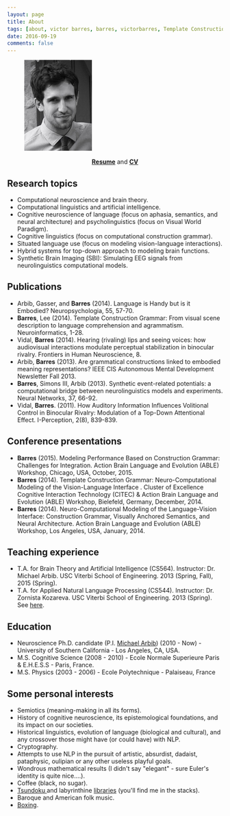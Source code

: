 ```yaml
---
layout: page
title: About
tags: [about, victor barres, barres, victorbarres, Template Construction Grammar, TCG, neurolinguistics, NLP, computational neuroscience, AI, construction grammar]
date: 2016-09-19
comments: false
---
```


<figure>
	<img src="/assets/img/portrait.png">
</figure>

<div align="center">
<a href="/assets/dat/barres-resume.pdf"><b>Resume</b></a> and <a href="/assets/dat/barres-cv.pdf"><b>CV</b></a>
</div>

## Research topics
* Computational neuroscience and brain theory.
* Computational linguistics and artificial intelligence.
* Cognitive neuroscience of language (focus on aphasia, semantics, and neural architecture) and psycholinguistics (focus on Visual World Paradigm).
* Cognitive linguistics (focus on computational construction grammar).
* Situated language use (focus on modeling vision-language interactions).
* Hybrid systems for top-down approach to modeling brain functions.
* Synthetic Brain Imaging (SBI): Simulating EEG signals from neurolinguistics computational models.

## Publications
* <a href="/assets/dat/papers/Arbib, Gasser, & Barres13.pdf"><i class="fa fa-file-pdf-o" aria-hidden="true"></i></a> Arbib, Gasser, and <b>Barres</b> (2014). Language is Handy but is it Embodied? Neuropsychologia, 55, 57-70.
* <a href="/assets/dat/papers/Barres&al13(NeuroInfo).pdf"><i class="fa fa-file-pdf-o" aria-hidden="true"></i></a> <b>Barres</b>, Lee (2014). Template Construction Grammar: From visual scene description to language comprehension and agrammatism.  Neuroinformatics, 1-28.
* <a href="/assets/dat/papers/Vidal&Barres14(FrontiersHumanNeur).pdf"><i class="fa fa-file-pdf-o" aria-hidden="true"></i></a> Vidal, <b>Barres</b> (2014). Hearing (rivaling) lips and seeing voices: how audiovisual interactions modulate perceptual stabilization in binocular rivalry. Frontiers in Human Neuroscience, 8.
* <a href="/assets/dat/papers/Arbib&Barres13(AMD Newsletter).pdf"><i class="fa fa-file-pdf-o" aria-hidden="true"></i></a> Arbib, <b>Barres</b> (2013). Are grammatical constructions linked to embodied meaning representations? IEEE CIS Autonomous Mental Development Newsletter Fall 2013.
* <a href="/assets/dat/papers/Barres&al13(NeuralNetwork).pdf"><i class="fa fa-file-pdf-o" aria-hidden="true"></i></a> <b>Barres</b>, Simons III, Arbib (2013). Synthetic event-related potentials: a computational bridge between neurolinguistics models and experiments. Neural Networks, 37, 66-92.
* Vidal, <b>Barres</b>. (2011). How Auditory Information Influences Volitional Control in Binocular Rivalry: Modulation of a Top-Down Attentional Effect. I-Perception, 2(8), 839-839.

<!---
## Papers in preparation
* <b>Barres</b>, Lee, Arbib (in preparation). SALVIA: An Implemented Schema-Theoretic Framework for Investigating the Linkage of Vision and Language.
* <b>Barres</b>, Lee, Arbib (in preparation). From gaze patterns to utterances: Modeling the dynamics of visual scene description.
-->

## Conference presentations
* <b>Barres</b> (2015). Modeling Performance Based on Construction Grammar: Challenges for Integration. Action Brain Language and Evolution (ABLE) Workshop, Chicago, USA, October, 2015.
* <b>Barres</b> (2014). Template Construction Grammar: Neuro-Computational Modeling of the Vision-Language Interface . Cluster of Excellence Cognitive Interaction Technology (CITEC) & Action Brain Language and Evolution (ABLE) Workshop, Bielefeld, Germany, December, 2014.
* <b>Barres</b> (2014). Neuro-Computational Modeling of the Language-Vision Interface: Construction Grammar, Visually Anchored Semantics, and Neural Architecture. Action Brain Language and Evolution (ABLE) Workshop, Los Angeles, USA, January, 2014.

<!--
## Contacts with other labs
* Luc Steel's <a href="https://www.fcg-net.org/">Sony Laboratory</a>, Paris, France, March, 2014. Invited to participate to the Fluid Construction Grammar (FCG) workshop. Hands on learning of the knots and bolts of the FCG framework! One week spent in the lab furthering the goal to systematically compare TCG to FCG and establish common challenges.
* Peter Dominey's <a href="http://pfdominey.perso.sfr.fr/">Robot Cognition Laboratory</a>, Lyon, France, March, 2014. Two-day tour of the lab, focusing on their work on computational construction grammar. Presentation: <b>Barres</b>. 2014. From Visual Scenes to Utterances and Back: (Neuro)Computational Modeling of the Vision-Language Interactions.
-->

## Teaching experience
* T.A. for Brain Theory and Artificial Intelligence (CS564). Instructor: Dr. Michael Arbib. USC Viterbi School of Engineering. 2013 (Spring, Fall), 2015 (Spring).
* T.A. for Applied Natural Language Processing (CS544). Instructor: Dr. Zornista Kozareva. USC Viterbi School of Engineering. 2013 (Spring). See <a href="http://www.isi.edu/natural-language/teaching/cs544/">here</a>.

## Education
* Neuroscience Ph.D. candidate (P.I. <a href="https://scholar.google.com/citations?user=it1vhYAAAAAJ&hl=en">Michael Arbib</a>)  (2010 - Now) - University of Southern California - Los Angeles, CA, USA.
* M.S. Cognitive Science (2008 - 2010) - Ecole Normale Superieure Paris & E.H.E.S.S - Paris, France. <a href="http://sapience.dec.ens.fr/cogmaster/www/doc/MEMOIRES/2010_BARRES_Victor.pdf"><i class="fa fa-file-pdf-o" aria-hidden="true"></i></a>
* M.S. Physics (2003 - 2006) - Ecole Polytechnique - Palaiseau, France

## Some personal interests
* Semiotics (meaning-making in all its forms).
* History of cognitive neuroscience, its epistemological foundations, and its impact on our societies.
* Historical linguistics, evolution of language (biological and cultural), and any crossover those might have (or could have) with NLP.
* Cryptography.
* Attempts to use NLP in the pursuit of artistic, absurdist, dadaist, pataphysic, oulipian or any other useless playful goals.
* Wondrous mathematical results (I didn't say "elegant" - sure Euler's identity is quite nice....).
* Coffee (black, no sugar).
* <a href="https://en.wikipedia.org/wiki/Tsundoku"> Tsundoku </a> and labyrinthine <a href="https://libraryofbabel.info/">libraries</a> (you'll find me in the stacks).
* Baroque and American folk music.
* <a href="http://www.cultureboxe.com/">Boxing</a>.
